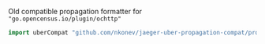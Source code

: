 Old compatible propagation formatter for `"go.opencensus.io/plugin/ochttp"`

```go
import uberCompat "github.com/nkonev/jaeger-uber-propagation-compat/propagation"
```